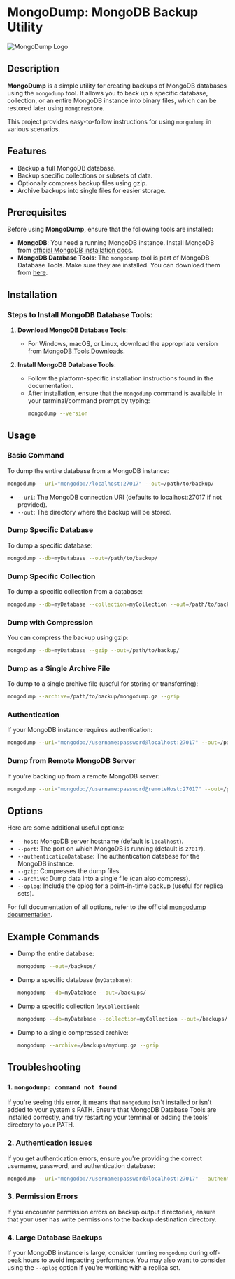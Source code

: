# MongoDump: MongoDB Backup Utility

![MongoDump Logo](https://upload.wikimedia.org/wikipedia/commons/4/4e/MongoDB_Logo.svg)

## Description

**MongoDump** is a simple utility for creating backups of MongoDB databases using the `mongodump` tool. It allows you to back up a specific database, collection, or an entire MongoDB instance into binary files, which can be restored later using `mongorestore`. 

This project provides easy-to-follow instructions for using `mongodump` in various scenarios.

## Features

- Backup a full MongoDB database.
- Backup specific collections or subsets of data.
- Optionally compress backup files using gzip.
- Archive backups into single files for easier storage.

## Prerequisites

Before using **MongoDump**, ensure that the following tools are installed:

- **MongoDB**: You need a running MongoDB instance. Install MongoDB from [official MongoDB installation docs](https://www.mongodb.com/docs/manual/installation/).
- **MongoDB Database Tools**: The `mongodump` tool is part of MongoDB Database Tools. Make sure they are installed. You can download them from [here](https://www.mongodb.com/try/download/database-tools).
  
## Installation

### Steps to Install MongoDB Database Tools:

1. **Download MongoDB Database Tools**:
   - For Windows, macOS, or Linux, download the appropriate version from [MongoDB Tools Downloads](https://www.mongodb.com/try/download/database-tools).
   
2. **Install MongoDB Database Tools**:
   - Follow the platform-specific installation instructions found in the documentation.
   - After installation, ensure that the `mongodump` command is available in your terminal/command prompt by typing:
     ```bash
     mongodump --version
     ```

## Usage

### Basic Command

To dump the entire database from a MongoDB instance:

```bash
mongodump --uri="mongodb://localhost:27017" --out=/path/to/backup/
```

- `--uri`: The MongoDB connection URI (defaults to localhost:27017 if not provided).
- `--out`: The directory where the backup will be stored.

### Dump Specific Database

To dump a specific database:

```bash
mongodump --db=myDatabase --out=/path/to/backup/
```

### Dump Specific Collection

To dump a specific collection from a database:

```bash
mongodump --db=myDatabase --collection=myCollection --out=/path/to/backup/
```

### Dump with Compression

You can compress the backup using gzip:

```bash
mongodump --db=myDatabase --gzip --out=/path/to/backup/
```

### Dump as a Single Archive File

To dump to a single archive file (useful for storing or transferring):

```bash
mongodump --archive=/path/to/backup/mongodump.gz --gzip
```

### Authentication

If your MongoDB instance requires authentication:

```bash
mongodump --uri="mongodb://username:password@localhost:27017" --out=/path/to/backup/
```

### Dump from Remote MongoDB Server

If you're backing up from a remote MongoDB server:

```bash
mongodump --uri="mongodb://username:password@remoteHost:27017" --out=/path/to/backup/
```

## Options

Here are some additional useful options:

- `--host`: MongoDB server hostname (default is `localhost`).
- `--port`: The port on which MongoDB is running (default is `27017`).
- `--authenticationDatabase`: The authentication database for the MongoDB instance.
- `--gzip`: Compresses the dump files.
- `--archive`: Dump data into a single file (can also compress).
- `--oplog`: Include the oplog for a point-in-time backup (useful for replica sets).

For full documentation of all options, refer to the official [mongodump documentation](https://www.mongodb.com/docs/database-tools/mongodump/).

## Example Commands

- Dump the entire database:
  ```bash
  mongodump --out=/backups/
  ```

- Dump a specific database (`myDatabase`):
  ```bash
  mongodump --db=myDatabase --out=/backups/
  ```

- Dump a specific collection (`myCollection`):
  ```bash
  mongodump --db=myDatabase --collection=myCollection --out=/backups/
  ```

- Dump to a single compressed archive:
  ```bash
  mongodump --archive=/backups/mydump.gz --gzip
  ```

## Troubleshooting

### 1. `mongodump: command not found`

If you're seeing this error, it means that `mongodump` isn't installed or isn't added to your system's PATH. Ensure that MongoDB Database Tools are installed correctly, and try restarting your terminal or adding the tools' directory to your PATH.

### 2. Authentication Issues

If you get authentication errors, ensure you're providing the correct username, password, and authentication database:
```bash
mongodump --uri="mongodb://username:password@localhost:27017" --authenticationDatabase=admin --out=/backups/
```

### 3. Permission Errors

If you encounter permission errors on backup output directories, ensure that your user has write permissions to the backup destination directory.

### 4. Large Database Backups

If your MongoDB instance is large, consider running `mongodump` during off-peak hours to avoid impacting performance. You may also want to consider using the `--oplog` option if you're working with a replica set.

```

